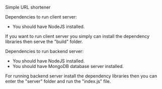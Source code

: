 Simple URL shortener

Dependencies to run client server:
- You should have NodeJS installed.

If you want to run client server you simply can
install the dependency libraries then serve the 
"build" folder.

Dependencies to run backend server:
- You should have NodeJS installed.
- You should have MongoDB database server installed.

For running backend server install the dependency
libraries then you can enter the "server" folder 
and run the "index.js" file.

